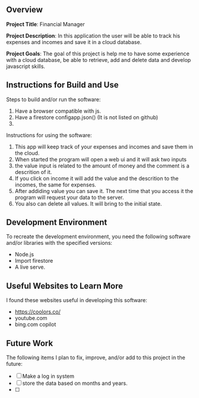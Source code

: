 ## Overview

**Project Title**: Financial Manager

**Project Description**: In this application the user will be able to track his expenses and incomes and save it in a cloud database.

**Project Goals**: The goal of this project is help me to have some experience with a cloud database, be able to retrieve, add and delete data and develop javascript skills.

## Instructions for Build and Use

Steps to build and/or run the software:

1. Have a browser compatible with js.
2. Have a firestore configapp.json() (It is not listed on github)
3.

Instructions for using the software:

1. This app will keep track of your expenses and incomes and save them in the cloud.
2. When started the program will open a web ui and it will ask two inputs
3. the value input is related to the amount of money and the comment is a descrition of it.
4. If you click on income it will add the value and the descrition to the incomes, the same for expenses.
5. After addiding value you can save it. The next time that you access it the program will request your data to the server.
6. You also can delete all values. It will bring to the initial state.

## Development Environment 

To recreate the development environment, you need the following software and/or libraries with the specified versions:

* Node.js
* Import firestore
* A live serve.

## Useful Websites to Learn More

I found these websites useful in developing this software:

* https://coolors.co/
* youtube.com
* bing.com copilot

## Future Work

The following items I plan to fix, improve, and/or add to this project in the future:

* [ ] Make a log in system
* [ ] store the data based on months and years.
* [ ] 